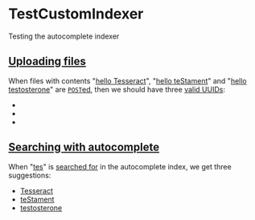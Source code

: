 # TestCustomIndexer

Testing the autocomplete indexer

## [Uploading files](- 'upload')

When files with contents 
"[hello Tesseract](- "#text1")", 
"[hello teStament](- "#text2")" and 
"[hello testosterone](- "#text3")" 
are [```POST```ed](- "#file=upload(#text1, #text2, #text3)"),
then we should have three [valid UUIDs](- "?=#file.validUuids"):

  - [ ](- "c:echo=#file.validUuid1")
  - [ ](- "c:echo=#file.validUuid2")
  - [ ](- "c:echo=#file.validUuid3")

## [Searching with autocomplete](- 'searchAutocomplete')

When "[tes](- "#pre")" 
is [searched for](- "#suggestions=searchAutocomplete(#pre)") in the autocomplete index, 
we get three suggestions: 

  - [Tesseract](- "?=#suggestions.suggestion1") 
  - [teStament](- "?=#suggestions.suggestion2") 
  - [testosterone](- "?=#suggestions.suggestion3") 
